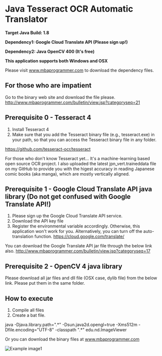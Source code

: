 Java Tesseract OCR Automatic Translator
===============================

**Target Java Build: 1.8**

**Dependency1: Google Cloud Translate API (Please sign up!)**

**Dependency2: Java OpenCV 400 (It's free)**

**This application supports both Windows and OSX**


Please visit www.mbaprogrammer.com to download the dependency files.
## For those who are impatient
Go to the binary web site and download the file please.
http://www.mbaprogrammer.com/bulletin/view.jsp?categoryseq=21

## Prerequisite 0 - Tesseract 4

1. Install Tesseract 4
2. Make sure that you add the Tesseract binary file (e.g., tesseract.exe) in your path, so that you can access the Tesseract binary file in any folder.

https://github.com/tesseract-ocr/tesseract

For those who don't know Tesseract yet... It's a machine-learning based open source OCR project. I also uploaded the latest jpn_vert.traineddata file on my GitHub to provide you with the higest accuracy in reading Japanese comic books (aka manga), which are mostly vertically aligned.


## Prerequisite 1 - Google Cloud Translate API java library (Do not get confused with Google Translate API!)

1. Please sign up the Google Cloud Translate API service.
2. Download the API key file
3. Register the environmental variable accordingly.
Otherwise, this application won't work for you. Alternatively, you can turn off the auto-translation function.
https://cloud.google.com/translate/

You can download the Google Translate API jar file through the below link also.
http://www.mbaprogrammer.com/bulletin/view.jsp?categoryseq=17

## Prerequisite 2 - OpenCV 4 java library

Please download all jar files and dll file (OSX case, dylib file) from the below link.
Please put them in the same folder.

## How to execute

1. Compile all files
2. Create a bat file.

java -Djava.library.path=".\*" -Dsun.java2d.opengl=true -Xms512m -Dfile.encoding="UTF-8" -classpath ".\*" edu.nd.ImageViewer

Or you can download the binary files at www.mbaprogrammer.com

![Example image1](http://www.mbaprogrammer.com/upload/ttt1.png)
